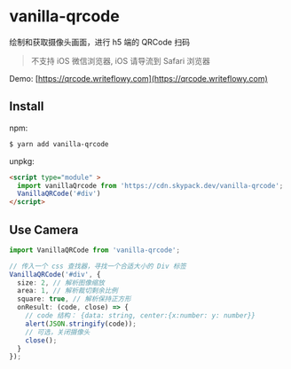 # vanilla-qrcode

绘制和获取摄像头画面，进行 h5 端的 QRCode 扫码

> 不支持 iOS 微信浏览器, iOS 请导流到 Safari 浏览器

Demo: [https://qrcode.writeflowy.com](https://qrcode.writeflowy.com)

## Install

npm:

```sh
$ yarn add vanilla-qrcode
```

unpkg:

```html
<script type="module" >
  import vanillaQrcode from 'https://cdn.skypack.dev/vanilla-qrcode';
  VanillaQRCode('#div')
</script>
```

## Use Camera

```ts
import VanillaQRCode from 'vanilla-qrcode';

// 传入一个 css 查找器，寻找一个合适大小的 Div 标签
VanillaQRCode('#div', {
  size: 2, // 解析图像缩放
  area: 1, // 解析裁切剩余比例
  square: true, // 解析保持正方形
  onResult: (code, close) => {
    // code 结构： {data: string, center:{x:number: y: number}}
    alert(JSON.stringify(code));
    // 可选，关闭摄像头
    close();
  }
});

```
